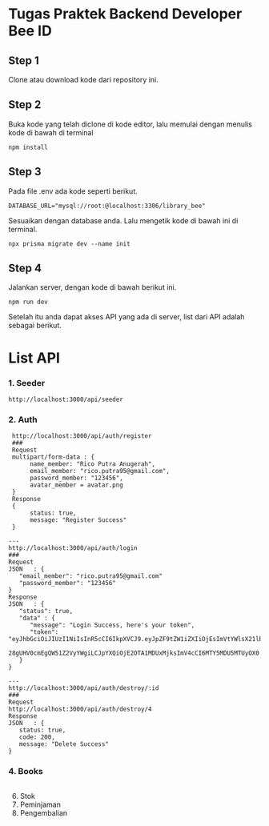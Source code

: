# Tugas Praktek Backend Developer Bee ID

## Step 1
Clone atau download kode dari repository ini.

## Step 2
Buka kode yang telah diclone di kode editor, lalu memulai dengan menulis kode di bawah di terminal
```
npm install
```

## Step 3
Pada file .env ada kode seperti berikut.
```
DATABASE_URL="mysql://root:@localhost:3306/library_bee"
```
Sesuaikan dengan database anda. Lalu mengetik kode di bawah ini di terminal.
```
npx prisma migrate dev --name init
```

## Step 4
Jalankan server, dengan kode di bawah berikut ini.
```
npm run dev
```
Setelah itu anda dapat akses API yang ada di server, list dari API adalah sebagai berikut.

# List API

### 1. Seeder
   ```
   http://localhost:3000/api/seeder
   ```
### 2. Auth
   ```
    http://localhost:3000/api/auth/register
    ###
    Request
    multipart/form-data : {
         name_member: "Rico Putra Anugerah",
         email_member: "rico.putra95@gmail.com",
         password_member: "123456",
         avatar_member = avatar.png
    }
    Response
    {
         status: true,
         message: "Register Success"
    }

   ---
   http://localhost:3000/api/auth/login
   ###
   Request
   JSON   : {
      "email_member": "rico.putra95@gmail.com"
      "password_member": "123456"
   }
   Response
   JSON   : {
      "status": true,
      "data" : {
         "message": "Login Success, here's your token",
         "token": "eyJhbGciOiJIUzI1NiIsInR5cCI6IkpXVCJ9.eyJpZF9tZW1iZXIiOjEsImVtYWlsX21lbWJlciI6InJpY28ucHV0cmE5NUBnbWFpbC5jb20iLCJuYW1lX21lbWJlciI6IlJpY
         28gUHV0cmEgQW51Z2VyYWgiLCJpYXQiOjE2OTA1MDUxMjksImV4cCI6MTY5MDU5MTUyOX0.pO3ldD6ouzI1MJABi3lUZKInCO5o2iVLv10Q7u4FGoY"
      }
   }

   ---
   http://localhost:3000/api/auth/destroy/:id
   ###
   Request
   http://localhost:3000/api/auth/destroy/4
   Response
   JSON   : {
      status: true,
      code: 200,
      message: "Delete Success"
   }
   
   ```
### 4. Books
   ```
   
   ```
6. Stok
7. Peminjaman
8. Pengembalian
